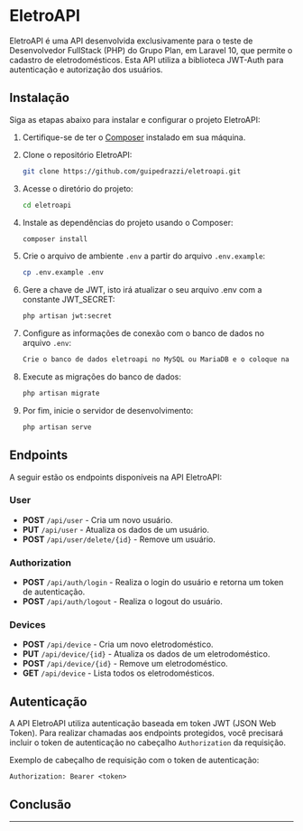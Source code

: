 # EletroAPI

EletroAPI é uma API desenvolvida exclusivamente para o teste de Desenvolvedor FullStack (PHP) do Grupo Plan, em Laravel 10, que permite o cadastro de eletrodomésticos. Esta API utiliza a biblioteca JWT-Auth para autenticação e autorização dos usuários.

## Instalação

Siga as etapas abaixo para instalar e configurar o projeto EletroAPI:

1. Certifique-se de ter o [Composer](https://getcomposer.org/) instalado em sua máquina.

2. Clone o repositório EletroAPI:

   ```bash
   git clone https://github.com/guipedrazzi/eletroapi.git
   ```

3. Acesse o diretório do projeto:

   ```bash
   cd eletroapi
   ```

4. Instale as dependências do projeto usando o Composer:

   ```bash
   composer install
   ```

5. Crie o arquivo de ambiente `.env` a partir do arquivo `.env.example`:

   ```bash
   cp .env.example .env
   ```

6. Gere a chave de JWT, isto irá atualizar o seu arquivo .env com a constante JWT_SECRET:

   ```bash
   php artisan jwt:secret
   ```

7. Configure as informações de conexão com o banco de dados no arquivo `.env`:
    ```bash
   Crie o banco de dados eletroapi no MySQL ou MariaDB e o coloque na constante DB_DATABASE no .env
   ```

8. Execute as migrações do banco de dados:

   ```bash
   php artisan migrate
   ```

9. Por fim, inicie o servidor de desenvolvimento:

   ```bash
   php artisan serve
   ```

## Endpoints

A seguir estão os endpoints disponíveis na API EletroAPI:

### User

- **POST** `/api/user` - Cria um novo usuário.
- **PUT** `/api/user` - Atualiza os dados de um usuário.
- **POST** `/api/user/delete/{id}` - Remove um usuário.

### Authorization

- **POST** `/api/auth/login` - Realiza o login do usuário e retorna um token de autenticação.
- **POST** `/api/auth/logout` - Realiza o logout do usuário.

### Devices

- **POST** `/api/device` - Cria um novo eletrodoméstico.
- **PUT** `/api/device/{id}` - Atualiza os dados de um eletrodoméstico.
- **POST** `/api/device/{id}` - Remove um eletrodoméstico.
- **GET** `/api/device` - Lista todos os eletrodomésticos.

## Autenticação

A API EletroAPI utiliza autenticação baseada em token JWT (JSON Web Token). Para realizar chamadas aos endpoints protegidos, você precisará incluir o token de autenticação no cabeçalho `Authorization` da requisição.

Exemplo de cabeçalho de requisição com o token de autenticação:

```
Authorization: Bearer <token>
```

## Conclusão

---
